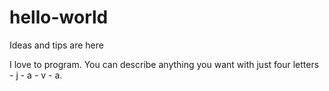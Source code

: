# hello-world
Ideas and tips are here

I love to program. You can describe anything you want with just four letters - j - a - v - a.

